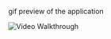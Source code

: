 gif preview of the application

<img src='https://i.imgur.com/xKDe7PV.gif' title='Video Walkthrough' width='' alt='Video Walkthrough' />
